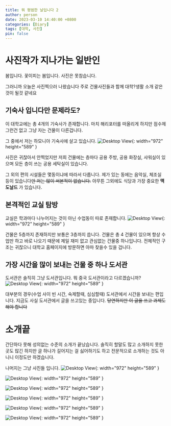 ```yaml
---
title: 뭐 평범한 날입니다 2
author: person
date: 2023-03-10 14:40:00 +0800
categories: [Diary]
tags: [대학, 사진]
pin: false
---
```


# 사진작가 지나가는 일반인

봄입니다. 꽃이피는 봄입니다.
사진은 못참습니다. 

그러니까 오늘은 사진찍으러 나왔습니다
주로 건물사진들과 함께 대학?생활 소개 같은 것이 될것 같네요

## 기숙사 입니다만 문제라도?

이 대학교에는 총 4개의 기숙사가 존재합니다. 
마치 해리포터를 떠올리게 하지만 점수제 그런건 없고 그냥 자는 건물이 다른겁니다. 

그 중에서 저는 하모니아 기숙사에 살고 있습니다. 
![Desktop View](/assets/img/20230310_055516310_iOS.jpg){: width="972" height="589" }

사진은 귀찮아서 안찍었지만 저희 건물에는 층마다 공용 주방, 공용 화장실, 샤워실이 있으며 모든 층이 쓰는 공용 세탁실이 있습니다. 

그 외의 편의 시설들은 몇동이냐에 따라서 다릅니다. 제가 있는 동에는 음악실, 체조실 등이 있습니다~~만 저는 많이 써본적이 없습니다.~~
아무튼 그외에도 식당과 가장 중요한 __맥도날드__ 가 있습니다.

## 본격적인 교실 탐방

교실은 학과마다 나누어지는 것이 아닌 수업동이 따로 존재합니다. 
![Desktop View](/assets/img/20230310_061803470_iOS.jpg){: width="972" height="589" }

건물은 5층까지 존재하지만 보통은 3층까지 씁니다. 건물은 총 4 건물이 있으며 항상 수업만 하고 바로 나오기 때문에 제일 재미 없고 관심없는 건물중 하나입니다.
전체적인 구조는 귀찮으니 대학교 홈페이지에 방문하면 아마 찾을수 있을 겁니다. 

## 가장 시간을 많이 보내는 건물 중 하나 도서관

도서관은 솔직히 그냥 도서관입니다. 뭐 중국 도서관이라고 다르겠습니까?
![Desktop View](/assets/img/20230310_061544980_iOS.jpg){: width="972" height="589" }

대부분의 경우(수업 사이 빈 시간, 숙제할때, 심심할때) 도서관에서 시간을 보내는 편입니다. 
지금도 사실 도서관에서 글을 쓰고있는 중입니다. ~~당연하지만 이 글을 쓰고 과제도 해야 합니다~~

# 소개끝

간단하다 못해 성의없는 수준의 소개가 끝났습니다. 
솔직히 할말도 많고 소개하지 못한 곳도 많긴 하지만 글 하나가 길어지는 걸 싫어하기도 하고 전문적으로 소개하는 것도 아니니 이정도만 하겠습니다. 

나머지는 그냥 사진들 입니다. 
![Desktop View](/assets/img/20230310_055659760_iOS.jpg){: width="972" height="589" }

![Desktop View](/assets/img/20230310_060943160_iOS.jpg){: width="972" height="589" }

![Desktop View](/assets/img/20230310_061326020_iOS.jpg){: width="972" height="589" }

![Desktop View](/assets/img/20230310_061941190_iOS.jpg){: width="972" height="589" }

![Desktop View](/assets/img/20230310_062533760_iOS.jpg){: width="972" height="589" }

![Desktop View](/assets/img/20230310_062600400_iOS.jpg){: width="972" height="589" }